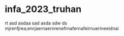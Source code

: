 # infa_2023_truhan
rt
asd
asdaa
sad
asda
sdw
ds
mjrenfjrea;enrjaernaernrenefrnafernafeirnuerineeidnai
